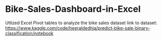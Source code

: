 # Bike-Sales-Dashboard-in-Excel
Utlized Excel Pivot tables to analyze the bike sales dataset
link to dataset: https://www.kaggle.com/code/heeraldedhia/predict-bike-sale-binary-classification/notebook
